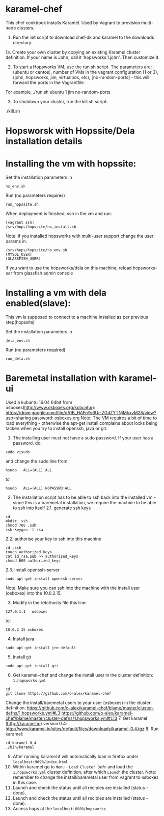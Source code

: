# karamel-chef
This chef cookbook installs Karamel. Used by Vagrant to provision multi-node clusters.



1. Run the init script to download chef-dk and karamel to the downloads directory.

1a. Create your own cluster by copying an existing Karamel cluster definition. If your name is John, call it 'hopsworks.1.john'. Then customize it. 

2. To start a Hopsworks VM, use the run.sh script. The parameters are: <operating sys>(ubuntu or centos), number of VMs in the vagrant configuration (1 or 3),  <cluster-postfix-name> (john, hopsworks, jim, virtualbox, etc), [no-random-ports]  - this will forward the ports in the Vagrantfile.

For example,
./run.sh ubuntu 1 jim no-random-ports

3. To shutdown your cluster, run the kill.sh script:

./kill.sh 

# Hopsworsk with Hopssite/Dela installation details
# Installing the vm with hopssite:
Set the installation parameters in
```
hs_env.sh
```
Run (no parameters requires)
```
run_hopssite.sh
```
When deployment is finished, ssh in the vm and run:
```
(vagrant ssh)
/srv/hops/hopssite/hs_install.sh
```
Note: if you installed hopsworks with multi-user support change the user params in:
```
/srv/hops/hopssite/hs_env.sh
(MYSQL_USER)
(GLASSFISH_USER)
```
If you want to use the hopsworks/dela on this machine, reload hopsworks-ear from glassfish admin console
# Installing a vm with dela enabled(slave):
This vm is supposed to connect to a machine installed as per previous step(hopssite)

Set the installation parameters in
```
dela_env.sh
```
Run (no parameters required)
```
run_dela.sh
```
# Baremetal installation with karamel-ui
Used a kubuntu 16.04 64bit from osboxes(http://www.osboxes.org/kubuntu/):
https://drive.google.com/file/d/0B_HAFnYs6Ur-ZGdZYTNjMkxvM28/view?usp=sharing
password: osboxes.org
Note: The VM requires a bit of time to load everything - otherwise the apt-get install complains about locks being tacken when you try to install openssh, java or git.

1. The installing user must not have a sudo password. If your user has a password, do:
```
sudo visudo
```
and change the sudo line from:
```
%sudo   ALL=(ALL) ALL
```
to 
```
%sudo   ALL=(ALL) NOPASSWD:ALL
```
2. The installation script has to be able to ssh back into the installed vm - since this is a baremetal installation, we require the machine to be able to ssh into itself
2.1. generate ssh keys
```
cd
mkdir .ssh
chmod 700 .ssh
ssh-keygen -t rsa
```
2.2. authorise your key to ssh into this machine
```
cd .ssh
touch authorized_keys
cat id_rsa.pub >> authorized_keys
chmod 600 authorized_keys
```
2.3. install openssh-server
```
sudo apt-get install openssh-server
```
Note: Make sure you can ssh into the machine with the install user (osboxes) into the 10.0.2.15.

3. Modify in the /etc/hosts file this line:
```
127.0.1.1   osboxes
```
to:
```
10.0.2.15 osboxes
```
4. Install java
```
sudo apt-get install jre-default
```
5. Install git
```
sudo apt-get install git
```
6. Get karamel-chef and change the install user in the cluster definition: `1.hopsworks.yml`
```
cd
git clone https://github.com/o-alex/karamel-chef 
```
Change the install/baremetal users to your user (osboxes) in the cluster definition:
https://github.com/o-alex/karamel-chef/blame/master/cluster-defns/1.hopsworks.yml#L3
https://github.com/o-alex/karamel-chef/blame/master/cluster-defns/1.hopsworks.yml#L13
7. Get karamel (http://karamel.io) version 0.4:
http://www.karamel.io/sites/default/files/downloads/karamel-0.4.tgz
8. Run karamel:
```
cd karamel-0.4
./bin/karamel
```
9. After running karamel it will automatically load in firefox under `localhost:9090/index.html`
10. Within karamel go to `Menu` - `Load Cluster Defn` and load the `1.hopsworks.yml` cluster definition, after which `Launch` the cluster.
Note: remember to change the install/baremetal user from vagrant to osboxes in this case.
11. Launch and check the status until all recipies are installed (status - done).
11. Launch and check the status until all recipies are installed (status - done).
12. Access hops at the `localhost:8080/hopsworks`
